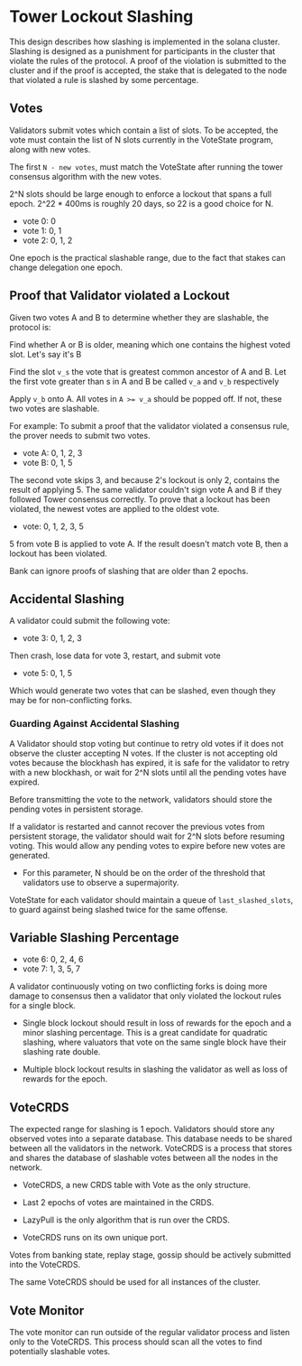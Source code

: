# Tower Lockout Slashing

This design describes how slashing is implemented in the solana
cluster.  Slashing is designed as a punishment for participants in
the cluster that violate the rules of the protocol.  A proof of the
violation is submitted to the cluster and if the proof is accepted,
the stake that is delegated to the node that violated a rule is
slashed by some percentage.

## Votes

Validators submit votes which contain a list of slots.  To be
accepted, the vote must contain the list of N slots currently in
the VoteState program, along with new votes.

The first `N - new votes`, must match the VoteState after running
the tower consensus algorithm with the new votes.


2^N slots should be large enough to enforce a lockout that spans a
full epoch.  2^22 * 400ms is roughly 20 days, so 22 is a good choice
for N.

* vote 0: 0
* vote 1: 0, 1
* vote 2: 0, 1, 2

One epoch is the practical slashable range, due to the fact that
stakes can change delegation one epoch.

## Proof that Validator violated a Lockout

Given two votes A and B to determine whether they are slashable,
the protocol is:

Find whether A or B is older, meaning which one contains the highest
voted slot. Let's say it's B

Find the slot `v_s` the vote that is greatest common ancestor of A
and B. Let the first vote greater than s in A and B be called `v_a`
and `v_b` respectively

Apply `v_b` onto A. All votes in `A >= v_a` should be popped off.
If not, these two votes are slashable.

For example: To submit a proof that the validator violated a consensus
rule, the prover needs to submit two votes.

* vote A: 0, 1, 2, 3
* vote B: 0, 1, 5

The second vote skips 3, and because 2's lockout is only 2, contains
the result of applying 5.  The same validator couldn't sign vote A
and B if they followed Tower consensus correctly.  To prove that a
lockout has been violated, the newest votes are applied to the
oldest vote.

* vote: 0, 1, 2, 3, 5

5 from vote B is applied to vote A.  If the result doesn't match
vote B, then a lockout has been violated.

Bank can ignore proofs of slashing that are older than 2 epochs.

##  Accidental Slashing

A validator could submit the following vote:

* vote 3: 0, 1, 2, 3

Then crash, lose data for vote 3, restart, and submit vote

* vote 5: 0, 1, 5

Which would generate two votes that can be slashed, even though
they may be for non-conflicting forks.

###  Guarding Against Accidental Slashing

A Validator should stop voting but continue to retry old votes if
it does not observe the cluster accepting N votes.  If the cluster
is not accepting old votes because the blockhash has expired, it
is safe for the validator to retry with a new blockhash, or wait
for 2^N slots until all the pending votes have expired.

Before transmitting the vote to the network, validators should store
the pending votes in persistent storage.
 
If a validator is restarted and cannot recover the previous votes
from persistent storage, the validator should wait for 2^N slots
before resuming voting.  This would allow any pending votes to
expire before new votes are generated.

* For this parameter, N should be on the order of the threshold
that validators use to observe a supermajority.

VoteState for each validator should maintain a queue of
`last_slashed_slots`, to guard against being slashed twice for the
same offense.

## Variable Slashing Percentage

* vote 6: 0, 2, 4, 6
* vote 7: 1, 3, 5, 7

A validator continuously voting on two conflicting forks is doing
more damage to consensus then a validator that only violated the
lockout rules for a single block.

* Single block lockout should result in loss of rewards for the
epoch and a minor slashing percentage.  This is a great candidate
for quadratic slashing, where valuators that vote on the same
single block have their slashing rate double.

* Multiple block lockout results in slashing the validator as well
as loss of rewards for the epoch.

## VoteCRDS

The expected range for slashing is 1 epoch. Validators should store
any observed votes into a separate database.  This database needs
to be shared between all the validators in the network.  VoteCRDS
is a process that stores and shares the database of slashable votes
between all the nodes in the network.

* VoteCRDS, a new CRDS table with Vote as the only structure.

* Last 2 epochs of votes are maintained in the CRDS.

* LazyPull is the only algorithm that is run over the CRDS.

* VoteCRDS runs on its own unique port.

Votes from banking state, replay stage, gossip should be actively
submitted into the VoteCRDS.

The same VoteCRDS should be used for all instances of the cluster.

## Vote Monitor

The vote monitor can run outside of the regular validator process
and listen only to the VoteCRDS.  This process should scan all the
votes to find potentially slashable votes.
